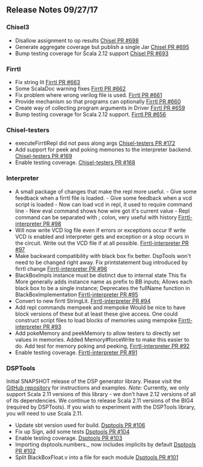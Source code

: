 ## Release Notes 09/27/17

### Chisel3

- Disallow assignment to op results [Chisel PR #698](https://github.com/freechipsproject/chisel3/pull/698)
- Generate aggregate coverage but publish a single Jar [Chisel PR #695](https://github.com/freechipsproject/chisel3/pull/695)
- Bump testing coverage for Scala 2.12 support [Chisel PR #693](https://github.com/freechipsproject/chisel3/pull/693)

### Firrtl

- Fix string lit [Firrtl PR #663](https://github.com/freechipsproject/firrtl/pull/663)
- Some ScalaDoc warning fixes [Firrtl PR #662](https://github.com/freechipsproject/firrtl/pull/662)
- Fix problem where wrong verilog file is used. [Firrtl PR #661](https://github.com/freechipsproject/firrtl/pull/661)
- Provide mechanism so that programs can optionally [Firrtl PR #660](https://github.com/freechipsproject/firrtl/pull/660)
- Create way of collecting program arguments in Driver [Firrtl PR #659](https://github.com/freechipsproject/firrtl/pull/659)
- Bump testing coverage for Scala 2.12 support. [Firrtl PR #656](https://github.com/freechipsproject/firrtl/pull/656)

### Chisel-testers

- executeFirrtlRepl did not pass along args [Chisel-testers PR #172](https://github.com/freechipsproject/chisel-testers/pull/172)
- Add support for peek and poking memories to the interpreter backend. [Chisel-testers PR #169](https://github.com/freechipsproject/chisel-testers/pull/169)
- Enable testing coverage. [Chisel-testers PR #168](https://github.com/freechipsproject/chisel-testers/pull/168)

### Interpreter

- A small package of changes that make the repl more useful. - Give some feedback when a firrtl file is loaded. - Give some feedback when a vcd script is loaded - Now can load vcd in repl, it used to require command line - New eval command shows how wire got it's current value - Repl command can be separated with ; colon, very useful with history [Firrtl-interpreter PR #98](https://github.com/freechipsproject/firrtl-interpreter/pull/98)
- Will now write VCD log file even if errors or exceptions occur If write VCD is enabled and interpreter gets and exception or a stop occurs in the circuit. Write out the VCD file if at all possible. [Firrtl-interpreter PR #97](https://github.com/freechipsproject/firrtl-interpreter/pull/97)
- Make backward compatibility with black box fix better. DspTools won't need to be changed right away. Fix printstatement bug introduced by firrtl change [Firrtl-interpreter PR #96](https://github.com/freechipsproject/firrtl-interpreter/pull/96)
- BlackBoxImpls instance must be distinct due to internal state This fix More generally adds instance name as prefix to BB inputs; Allows each black box to be a single instance; Deprecates the fullName function in BlackBoxImplementation [Firrtl-interpreter PR #95](https://github.com/freechipsproject/firrtl-interpreter/pull/95)
- Convert to new firrtl StringLit. [Firrtl-interpreter PR #94](https://github.com/freechipsproject/firrtl-interpreter/pull/94)
- Add repl commands mempeek and mempoke Would be nice to have block versions of these but at least these give access. One could construct script files to load blocks of memories using mempoke [Firrtl-interpreter PR #93](https://github.com/freechipsproject/firrtl-interpreter/pull/93)
- Add pokeMemory and peekMemory to allow testers to directly set values in memories.  Added Memory#forceWrite to make this easier to do. Add test for memory poking and peeking, [Firrtl-interpreter PR #92](https://github.com/freechipsproject/firrtl-interpreter/pull/92)
- Enable testing coverage. [Firrtl-interpreter PR #91](https://github.com/freechipsproject/firrtl-interpreter/pull/91)

### DSPTools

Initial SNAPSHOT release of the DSP generator library.
Please visit the [GitHub repository](https://github.com/ucb-bar/dsptools) for instructions and examples.
*Note:* Currently, we only support Scala 2.11 versions of this library - we don't have 2.12 versions of all of its dependencies.
We continue to release Scala 2.11 versions of the BIG4 (required by DSPTools).
If you wish to experiment with the DSPTools library, you will need to use Scala 2.11.
- Update sbt version used for build. [Dsptools PR #106](https://github.com/ucb-bar/dsptools/pull/106)
- Fix up Sign, add some tests [Dsptools PR #104](https://github.com/ucb-bar/dsptools/pull/104)
- Enable testing coverage. [Dsptools PR #103](https://github.com/ucb-bar/dsptools/pull/103)
- Importing dsptools.numbers._ now includes implicits by default [Dsptools PR #102](https://github.com/ucb-bar/dsptools/pull/102)
- Split BlackBoxFloat.v into a file for each module [Dsptools PR #101](https://github.com/ucb-bar/dsptools/pull/101)
